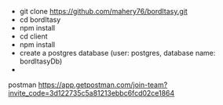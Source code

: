 - git clone https://github.com/mahery76/bordItasy.git
- cd bordItasy 
- npm install
- cd client 
- npm install
- create a postgres database (user: postgres, database name: bordItasyDb)
- 

postman
https://app.getpostman.com/join-team?invite_code=3d122735c5a81213ebbc6fcd02ce1864
